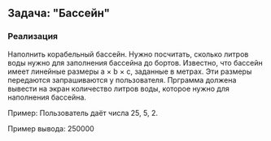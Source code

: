 ## Задача: "Бассейн" 

### Реализация
Наполнить корабельный бассейн. Нужно посчитать, сколько литров воды нужно для заполнения бассейна до бортов.
Известно, что бассейн имеет линейные размеры a × b × c, заданные в метрах.
Эти размеры передаются запрашиваются у пользователя. Прграмма должена вывести на экран количество литров воды,
которое нужно для наполнения бассейна.

Пример:
Пользователь даёт числа 25, 5, 2.

Пример вывода:
250000 
